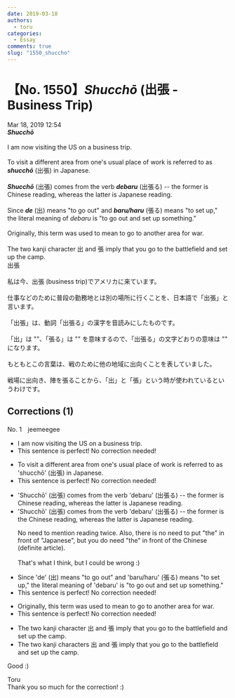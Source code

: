 ```yaml
---
date: 2019-03-18
authors:
  - toru
categories:
  - Essay
comments: true
slug: "1550_shuccho"
---
```


# 【No. 1550】<strong><em>Shucchō</em></strong> (出張 - Business Trip)
<div class="date">Mar 18, 2019 12:54</div>
<div id="post"><div id="body_show_ori">
<strong><em>Shucchō</em></strong><br/><br/>I am now visiting the US on a business trip.<br/><br/>To visit a different area from one's usual place of work is referred to as <strong><em>shucchō</em></strong> (出張) in Japanese.<br/><br/><strong><em>Shucchō</em></strong> (出張) comes from the verb <strong><em>debaru</em></strong> (出張る) -- the former is Chinese reading, whereas the latter is Japanese reading.<br/><br/>Since <strong><em>de</em></strong> (出) means "to go out" and <strong><em>baru/haru</em></strong> (張る) means "to set up," the literal meaning of <em>debaru</em> is "to go out and set up something."<br/><br/>Originally, this term was used to mean to go to another area for war.<br/><br/>The two kanji character 出 and 張 imply that you go to the battlefield and set up the camp.
</div></div>

<!-- more -->

<div id="post_ja"><div id="body_show_mo">
出張<br/><br/>私は今、出張 (business trip)でアメリカに来ています。<br/><br/>仕事などのために普段の勤務地とは別の場所に行くことを、日本語で「出張」と言います。<br/><br/>「出張」は、動詞「出張る」の漢字を音読みにしたものです。<br/><br/>「出」は ""、「張る」は "" を意味するので、「出張る」の文字どおりの意味は "" になります。<br/><br/>もともとこの言葉は、戦のために他の地域に出向くことを表していました。<br/><br/>戦場に出向き、陣を張ることから、「出」と「張」という時が使われているというわけです。
</div></div>

## Corrections (1)
<div id="block"><div class="first_name"> No. 1　<span class="just_name">jeemeegee</span></div><div id="block2">
<ul class="correction_field">
<li class="incorrect">I am now visiting the US on a business trip.</li>
<li class="corrected perfect">This sentence is perfect! No correction needed!</li>
</ul>
<ul class="correction_field">
<li class="incorrect">To visit a different area from one's usual place of work is referred to as 'shucchō' (出張) in Japanese.</li>
<li class="corrected perfect">This sentence is perfect! No correction needed!</li>
</ul>
<ul class="correction_field">
<li class="incorrect">'Shucchō' (出張) comes from the verb 'debaru' (出張る) -- the former is Chinese reading, whereas the latter is Japanese reading.</li>
<li class="corrected correct">
'Shucchō' (出張) comes from the verb 'debaru' (出張る) -- the former is <span class="f_bold">the </span>Chinese reading, whereas the latter is Japanese<span class="f_gray"><span class="sline"> reading</span></span>.
<p class="correction_comment">No need to mention reading twice. Also, there is no need to put "the" in front of "Japanese", but you do need "the" in front of the Chinese (definite article).<br/><br/>That's what I think, but I could be wrong :)</p>
</li>
</ul>
<ul class="correction_field">
<li class="incorrect">Since 'de' (出) means "to go out" and 'baru/haru' (張る) means "to set up," the literal meaning of 'debaru' is "to go out and set up something."</li>
<li class="corrected perfect">This sentence is perfect! No correction needed!</li>
</ul>
<ul class="correction_field">
<li class="incorrect">Originally, this term was used to mean to go to another area for war.</li>
<li class="corrected perfect">This sentence is perfect! No correction needed!</li>
</ul>
<ul class="correction_field">
<li class="incorrect">The two kanji character 出 and 張 imply that you go to the battlefield and set up the camp.</li>
<li class="corrected correct">
The two kanji character<span class="f_bold"><span class="f_red">s</span></span><span class="f_red"> </span>出 and 張 imply that you go to the battlefield and set up the camp.
</li>
</ul>
<p class="comment_small">
 Good :)
</p>

</div><div class="name"><span class="just_name">Toru</span><br>
Thank you so much for the correction! :)
</div>
</div>
